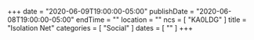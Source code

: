 +++
date = "2020-06-09T19:00:00-05:00"
publishDate = "2020-06-08T19:00:00-05:00"
endTime = ""
location = ""
ncs = [ "KA0LDG" ]
title = "Isolation Net"
categories = [ "Social" ]
dates = [ "" ]
+++
